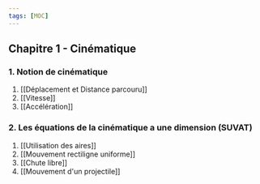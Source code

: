 ```yaml
---
tags: [MOC]
---
```

## Chapitre 1 - Cinématique
### 1. Notion de cinématique
1. [[Déplacement et Distance parcouru]]
2. [[Vitesse]]
3. [[Accélération]]
### 2. Les équations de la cinématique a une dimension (SUVAT)
1. [[Utilisation des aires]]
2. [[Mouvement rectiligne uniforme]]
3. [[Chute libre]]
4. [[Mouvement d'un projectile]]